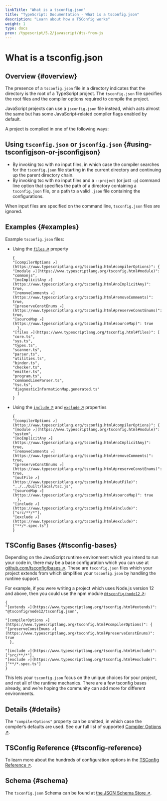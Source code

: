 ```yaml
---
linkTitle: "What is a tsconfig.json"
title: "TypeScript: Documentation - What is a tsconfig.json"
description: "Learn about how a TSConfig works"
weight: 1
type: docs
prev: /typescript/5.2/javascript/dts-from-js
---
```


# What is a tsconfig.json

## Overview {#overview}

The presence of a `tsconfig.json` file in a directory indicates that the directory is the root of a TypeScript project.
The `tsconfig.json` file specifies the root files and the compiler options required to compile the project.

JavaScript projects can use a `jsconfig.json` file instead, which acts almost the same but has some JavaScript-related compiler flags enabled by default.

A project is compiled in one of the following ways:

## Using `tsconfig.json` or `jsconfig.json` {#using-tsconfigjson-or-jsconfigjson}

- By invoking tsc with no input files, in which case the compiler searches for the `tsconfig.json` file starting in the current directory and continuing up the parent directory chain.
- By invoking tsc with no input files and a `--project` (or just `-p`) command line option that specifies the path of a directory containing a `tsconfig.json` file, or a path to a valid `.json` file containing the configurations.

When input files are specified on the command line, `tsconfig.json` files are ignored.

## Examples {#examples}

Example `tsconfig.json` files:

- Using the [`files` ↗](https://www.typescriptlang.org/tsconfig.html#files) property

  ```
  {
  "[compilerOptions ↗](https://www.typescriptlang.org/tsconfig.html#compilerOptions)": {
  "[module ↗](https://www.typescriptlang.org/tsconfig.html#module)": "commonjs",
  "[noImplicitAny ↗](https://www.typescriptlang.org/tsconfig.html#noImplicitAny)": true,
  "[removeComments ↗](https://www.typescriptlang.org/tsconfig.html#removeComments)": true,
  "[preserveConstEnums ↗](https://www.typescriptlang.org/tsconfig.html#preserveConstEnums)": true,
  "[sourceMap ↗](https://www.typescriptlang.org/tsconfig.html#sourceMap)": true
    },
  "[files ↗](https://www.typescriptlang.org/tsconfig.html#files)": [
  "core.ts",
  "sys.ts",
  "types.ts",
  "scanner.ts",
  "parser.ts",
  "utilities.ts",
  "binder.ts",
  "checker.ts",
  "emitter.ts",
  "program.ts",
  "commandLineParser.ts",
  "tsc.ts",
  "diagnosticInformationMap.generated.ts"
    ]
  }
  ```

- Using the [`include` ↗](https://www.typescriptlang.org/tsconfig.html#include) and [`exclude` ↗](https://www.typescriptlang.org/tsconfig.html#exclude) properties

  ```
  {
  "[compilerOptions ↗](https://www.typescriptlang.org/tsconfig.html#compilerOptions)": {
  "[module ↗](https://www.typescriptlang.org/tsconfig.html#module)": "system",
  "[noImplicitAny ↗](https://www.typescriptlang.org/tsconfig.html#noImplicitAny)": true,
  "[removeComments ↗](https://www.typescriptlang.org/tsconfig.html#removeComments)": true,
  "[preserveConstEnums ↗](https://www.typescriptlang.org/tsconfig.html#preserveConstEnums)": true,
  "[outFile ↗](https://www.typescriptlang.org/tsconfig.html#outFile)": "../../built/local/tsc.js",
  "[sourceMap ↗](https://www.typescriptlang.org/tsconfig.html#sourceMap)": true
    },
  "[include ↗](https://www.typescriptlang.org/tsconfig.html#include)": ["src/**/*"],
  "[exclude ↗](https://www.typescriptlang.org/tsconfig.html#exclude)": ["**/*.spec.ts"]
  }
  ```

## TSConfig Bases {#tsconfig-bases}

Depending on the JavaScript runtime environment which you intend to run your code in, there may be a base configuration which you can use at [github.com/tsconfig/bases ↗](https://github.com/tsconfig/bases/).
These are `tsconfig.json` files which your project extends from which simplifies your `tsconfig.json` by handling the runtime support.

For example, if you were writing a project which uses Node.js version 12 and above, then you could use the npm module [`@tsconfig/node12` ↗](https://www.npmjs.com/package/@tsconfig/node12):

```
{
"[extends ↗](https://www.typescriptlang.org/tsconfig.html#extends)": "@tsconfig/node12/tsconfig.json",

"[compilerOptions ↗](https://www.typescriptlang.org/tsconfig.html#compilerOptions)": {
"[preserveConstEnums ↗](https://www.typescriptlang.org/tsconfig.html#preserveConstEnums)": true
  },

"[include ↗](https://www.typescriptlang.org/tsconfig.html#include)": ["src/**/*"],
"[exclude ↗](https://www.typescriptlang.org/tsconfig.html#exclude)": ["**/*.spec.ts"]
}
```

This lets your `tsconfig.json` focus on the unique choices for your project, and not all of the runtime mechanics. There are a few tsconfig bases already, and we’re hoping the community can add more for different environments.

## Details {#details}

The `"compilerOptions"` property can be omitted, in which case the compiler’s defaults are used. See our full list of supported [Compiler Options ↗](https://www.typescriptlang.org/tsconfig.html).

## TSConfig Reference {#tsconfig-reference}

To learn more about the hundreds of configuration options in the [TSConfig Reference ↗](https://www.typescriptlang.org/tsconfig.html).

## Schema {#schema}

The `tsconfig.json` Schema can be found at [the JSON Schema Store ↗](http://json.schemastore.org/tsconfig).
